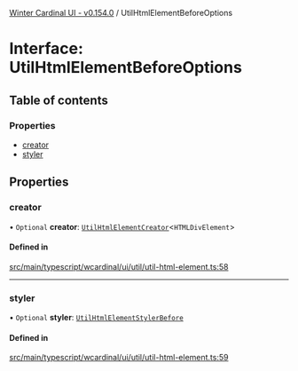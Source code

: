 [Winter Cardinal UI - v0.154.0](../index.md) / UtilHtmlElementBeforeOptions

# Interface: UtilHtmlElementBeforeOptions

## Table of contents

### Properties

- [creator](UtilHtmlElementBeforeOptions.md#creator)
- [styler](UtilHtmlElementBeforeOptions.md#styler)

## Properties

### creator

• `Optional` **creator**: [`UtilHtmlElementCreator`](../index.md#utilhtmlelementcreator)<`HTMLDivElement`\>

#### Defined in

[src/main/typescript/wcardinal/ui/util/util-html-element.ts:58](https://github.com/winter-cardinal/winter-cardinal-ui/blob/v0.154.0/src/main/typescript/wcardinal/ui/util/util-html-element.ts#L58)

___

### styler

• `Optional` **styler**: [`UtilHtmlElementStylerBefore`](../index.md#utilhtmlelementstylerbefore)

#### Defined in

[src/main/typescript/wcardinal/ui/util/util-html-element.ts:59](https://github.com/winter-cardinal/winter-cardinal-ui/blob/v0.154.0/src/main/typescript/wcardinal/ui/util/util-html-element.ts#L59)
